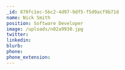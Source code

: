 ```yaml
---
_id: 870fc1ec-5bc2-4d97-9df5-f5d9acf9b71d
name: Nick Smith
position: Software Developer
image: /uploads/n02a9930.jpg
twitter:
linkedin:
blurb:
phone:
phone_extension:
---
```

